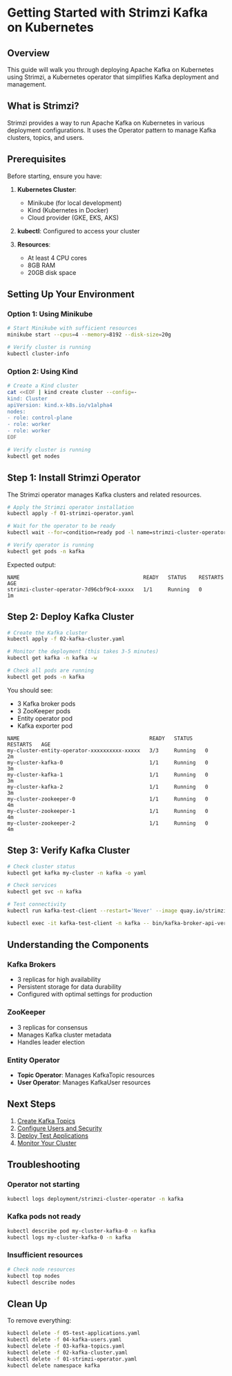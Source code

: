 # Getting Started with Strimzi Kafka on Kubernetes

## Overview

This guide will walk you through deploying Apache Kafka on Kubernetes using Strimzi, a Kubernetes operator that simplifies Kafka deployment and management.

## What is Strimzi?

Strimzi provides a way to run Apache Kafka on Kubernetes in various deployment configurations. It uses the Operator pattern to manage Kafka clusters, topics, and users.

## Prerequisites

Before starting, ensure you have:

1. **Kubernetes Cluster**: 
   - Minikube (for local development)
   - Kind (Kubernetes in Docker)
   - Cloud provider (GKE, EKS, AKS)
   
2. **kubectl**: Configured to access your cluster

3. **Resources**: 
   - At least 4 CPU cores
   - 8GB RAM
   - 20GB disk space

## Setting Up Your Environment

### Option 1: Using Minikube

```bash
# Start Minikube with sufficient resources
minikube start --cpus=4 --memory=8192 --disk-size=20g

# Verify cluster is running
kubectl cluster-info
```

### Option 2: Using Kind

```bash
# Create a Kind cluster
cat <<EOF | kind create cluster --config=-
kind: Cluster
apiVersion: kind.x-k8s.io/v1alpha4
nodes:
- role: control-plane
- role: worker
- role: worker
EOF

# Verify cluster is running
kubectl get nodes
```

## Step 1: Install Strimzi Operator

The Strimzi operator manages Kafka clusters and related resources.

```bash
# Apply the Strimzi operator installation
kubectl apply -f 01-strimzi-operator.yaml

# Wait for the operator to be ready
kubectl wait --for=condition=ready pod -l name=strimzi-cluster-operator -n kafka --timeout=300s

# Verify operator is running
kubectl get pods -n kafka
```

Expected output:
```
NAME                                        READY   STATUS    RESTARTS   AGE
strimzi-cluster-operator-7d96cbf9c4-xxxxx   1/1     Running   0          1m
```

## Step 2: Deploy Kafka Cluster

```bash
# Create the Kafka cluster
kubectl apply -f 02-kafka-cluster.yaml

# Monitor the deployment (this takes 3-5 minutes)
kubectl get kafka -n kafka -w

# Check all pods are running
kubectl get pods -n kafka
```

You should see:
- 3 Kafka broker pods
- 3 ZooKeeper pods
- Entity operator pod
- Kafka exporter pod

```
NAME                                          READY   STATUS    RESTARTS   AGE
my-cluster-entity-operator-xxxxxxxxxx-xxxxx   3/3     Running   0          2m
my-cluster-kafka-0                            1/1     Running   0          3m
my-cluster-kafka-1                            1/1     Running   0          3m
my-cluster-kafka-2                            1/1     Running   0          3m
my-cluster-zookeeper-0                        1/1     Running   0          4m
my-cluster-zookeeper-1                        1/1     Running   0          4m
my-cluster-zookeeper-2                        1/1     Running   0          4m
```

## Step 3: Verify Kafka Cluster

```bash
# Check cluster status
kubectl get kafka my-cluster -n kafka -o yaml

# Check services
kubectl get svc -n kafka

# Test connectivity
kubectl run kafka-test-client --restart='Never' --image quay.io/strimzi/kafka:0.38.0-kafka-3.6.0 -n kafka -- sleep infinity

kubectl exec -it kafka-test-client -n kafka -- bin/kafka-broker-api-versions.sh --bootstrap-server my-cluster-kafka-bootstrap:9092
```

## Understanding the Components

### Kafka Brokers
- 3 replicas for high availability
- Persistent storage for data durability
- Configured with optimal settings for production

### ZooKeeper
- 3 replicas for consensus
- Manages Kafka cluster metadata
- Handles leader election

### Entity Operator
- **Topic Operator**: Manages KafkaTopic resources
- **User Operator**: Manages KafkaUser resources

## Next Steps

1. [Create Kafka Topics](02-topics.md)
2. [Configure Users and Security](03-users-security.md)
3. [Deploy Test Applications](04-test-applications.md)
4. [Monitor Your Cluster](05-monitoring.md)

## Troubleshooting

### Operator not starting
```bash
kubectl logs deployment/strimzi-cluster-operator -n kafka
```

### Kafka pods not ready
```bash
kubectl describe pod my-cluster-kafka-0 -n kafka
kubectl logs my-cluster-kafka-0 -n kafka
```

### Insufficient resources
```bash
# Check node resources
kubectl top nodes
kubectl describe nodes
```

## Clean Up

To remove everything:
```bash
kubectl delete -f 05-test-applications.yaml
kubectl delete -f 04-kafka-users.yaml
kubectl delete -f 03-kafka-topics.yaml
kubectl delete -f 02-kafka-cluster.yaml
kubectl delete -f 01-strimzi-operator.yaml
kubectl delete namespace kafka
```

